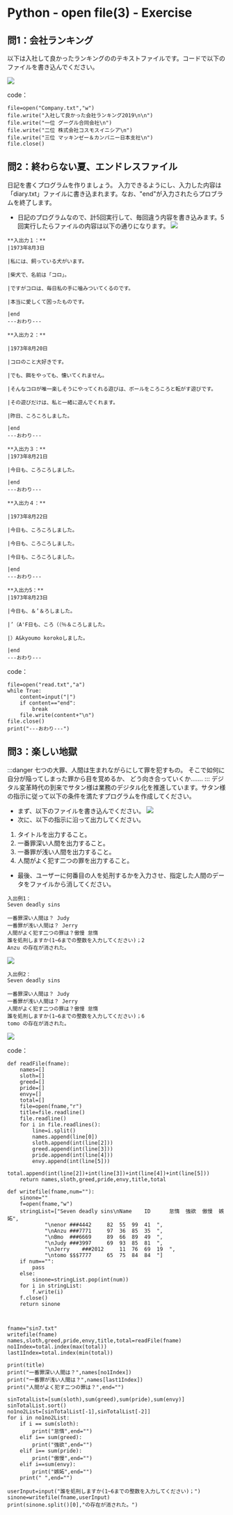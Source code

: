 # Python - open file(3) - Exercise

## 問1：会社ランキング
以下は入社して良かったランキングののテキストファイルです。コードで以下のファイルを書き込んでください。

![](https://i.imgur.com/uK4droD.png)

code：
```python=
file=open("Company.txt","w")
file.write("入社して良かった会社ランキング2019\n\n")
file.write("一位 グーグル合同会社\n")
file.write("二位 株式会社コスモスイニシア\n")
file.write("三位 マッキンゼー＆カンパニー日本支社\n")
file.close()
```

## 問2：終わらない夏、エンドレスファイル
日記を書くプログラムを作りましょう。
入力できるようにし、入力した内容は「diary.txt」ファイルに書き込まれます。なお、"end"が入力されたらプロブラムを終了します。

* 日記のプログラムなので、計5回実行して、毎回違う内容を書き込みます。5回実行したらファイルの内容は以下の通りになります。
![](https://i.imgur.com/xvQnxm6.png)

```
**入出力１：**
|1973年8月3日

|私には、飼っている犬がいます。

|柴犬で、名前は「コロ」。

|ですがコロは、毎日私の手に噛みついてくるのです。

|本当に愛しくて困ったものです。

|end
---おわり---

**入出力２：**

|1973年8月20日

|コロのこと大好きです。

|でも、餌をやっても、懐いてくれません。

|そんなコロが唯一楽しそうにやってくれる遊びは、ボールをころころと転がす遊びです。

|その遊びだけは、私と一緒に遊んでくれます。

|昨日、ころころしました。

|end
---おわり---

**入出力３：**
|1973年8月21日

|今日も、ころころしました。

|end
---おわり---

**入出力４：**

|1973年8月22日

|今日も、ころころしました。

|今日も、ころころしました。

|今日も、ころころしました。

|end
---おわり---

**入出力5：**
|1973年8月23日

|今日も、＆’＆ろしました。

|’（A'F日も、ころ（（％＆ころしました。

|）A&kyoumo korokoしました。

|end
---おわり---
```

code：
```python=
file=open("read.txt","a")
while True:
    content=input("|")
    if content=="end":
        break
    file.write(content+"\n")
file.close()    
print("---おわり---")
```

## 問3：楽しい地獄
:::danger
七つの大罪、人間は生まれながらにして罪を犯すもの。
そこで如何に自分が陥ってしまった罪から目を覚めるか、
どう向き合っていくか.......
:::
デジタル変革時代の到来でサタン様は業務のデジタル化を推進しています。サタン様の指示に従って以下の条件を満たすプログラムを作成してください。

* まず、以下のファイルを書き込んでください。
![](https://i.imgur.com/tWfMuf0.png)
* 次に、以下の指示に沿って出力してください。
1. タイトルを出力すること。
2. 一番罪深い人間を出力すること。
3. 一番罪が浅い人間を出力すること。
4. 人間がよく犯す二つの罪を出力すること。
* 最後、ユーザーに何番目の人を処刑するかを入力させ、指定した人間のデータをファイルから消してください。
```
入出例1：
Seven deadly sins

一番罪深い人間は？ Judy
一番罪が浅い人間は？ Jerry
人間がよく犯す二つの罪は？傲慢 怠惰 
誰を処刑しますか(1~6までの整数を入力してください)；2
Anzu の存在が消された。
```
![](https://i.imgur.com/lOHq4DA.png)
```
入出例2：
Seven deadly sins

一番罪深い人間は？ Judy
一番罪が浅い人間は？ Jerry
人間がよく犯す二つの罪は？傲慢 怠惰 
誰を処刑しますか(1~6までの整数を入力してください)；6
tomo の存在が消された。
```
![](https://i.imgur.com/aVXRm4c.png)

code：
```python=
def readFile(fname):
    names=[]
    sloth=[]
    greed=[]
    pride=[]
    envy=[]
    total=[]
    file=open(fname,"r")
    title=file.readline()
    file.readline()
    for i in file.readlines():
        line=i.split()
        names.append(line[0])
        sloth.append(int(line[2]))
        greed.append(int(line[3]))
        pride.append(int(line[4]))
        envy.append(int(line[5]))
        total.append(int(line[2])+int(line[3])+int(line[4])+int(line[5]))
    return names,sloth,greed,pride,envy,title,total

def writefile(fname,num=""):
    sinone=""
    f=open(fname,"w")
    stringList=["Seven deadly sins\nName	ID		怠惰	強欲	傲慢	嫉妬",
            "\nenor	###4442		82	55	99	41	",
            "\nAnzu	###7771		97 	36	85	35	",
            "\nBmo	###6669		89	66	89	49	",
            "\nJudy	###3997		69	93	85	81	",
            "\nJerry	###2012		11	76	69	19	",
            "\ntomo	$$$7777		65	75	84	84	"]
    if num=="":
        pass
    else:
        sinone=stringList.pop(int(num))    
    for i in stringList:
        f.write(i)
    f.close()
    return sinone
    


fname="sin7.txt"
writefile(fname)
names,sloth,greed,pride,envy,title,total=readFile(fname)
no1Index=total.index(max(total))
last1Index=total.index(min(total))
    
print(title)
print("一番罪深い人間は？",names[no1Index])
print("一番罪が浅い人間は？",names[last1Index])
print("人間がよく犯す二つの罪は？",end="")

sinTotalList=[sum(sloth),sum(greed),sum(pride),sum(envy)]
sinTotalList.sort()
no1no2List=[sinTotalList[-1],sinTotalList[-2]]
for i in no1no2List:
    if i == sum(sloth):
        print("怠惰",end="")
    elif i== sum(greed):
        print("強欲",end="")
    elif i== sum(pride):
        print("傲慢",end="")
    elif i==sum(envy):
        print("嫉妬",end="")
    print(" ",end="")

userInput=input("誰を処刑しますか(1~6までの整数を入力してください)；")
sinone=writefile(fname,userInput)
print(sinone.split()[0],"の存在が消された。")

```
